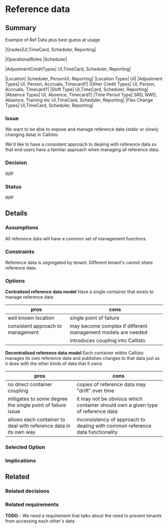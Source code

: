 # Reference data

## Summary

Example of Ref Data plus best guess at usage 


|Grades|UI,TimeCard, Scheduler, Reporting|

|OperationalRoles		|Scheduler|

|AdjustmentCreditTypes|		UI,TimeCard, Scheduler, Reporting|

|Location|		Scheduler, PersonUI, Reporting|
|Location Types|		UI|
|Adjustment Types|		UI, Person, Accruals, Timecard?|
|Other Credit Types|		UI, Person, Accruals, Timecard?|
|Shift Type|		UI,TimeCard, Scheduler, Reporting|
|Absence Types|		UI, Absence, Timecard?|
|Time Period Type|	SRD, NWD, Absence, Training etc	UI,TimeCard, Scheduler, Reporting|
|Flex Change Types|		UI,TimeCard, Scheduler, Reporting|

### Issue
We want to be able to expose and manage reference data (static or slowly changing data) in Callisto. 

We'd like to have a consistent approach to dealing with reference data so that end users have a familiar approach when managing all reference data. 


### Decision
WIP

### Status
WIP

## Details

### Assumptions
All reference data will have a common set of management functions.

### Constraints
Reference data is segregated by tenant. Different tenant's cannot share reference data.

### Options
**Centralised reference data model**
Have a single container that exists to manage reference data

| pros | cons |
|------|------|
| well known location | single point of failure |
| consistent approach to management | may become complex if different management models are needed |
|      | introduces coupling into Callisto |

**Decentralised reference data model** 
Each container within Callisto manages its own reference data and publishes changes to that data just as it does with the other kinds of data that it owns

| pros | cons |
|------|------|
| no direct container coupling | copies of reference data may "drift" over time |
| mitigates to some degree the single point of failure issue | it may not be obvious which container should own a given type of reference data |
| allows each container to deal with reference data in its own way | inconsistency of approach to dealing with common reference data functionality |

### Selected Option

### Implications

## Related

### Related decisions

### Related requirements
**TODO** - We need a requirement that talks about the need to prevent tenants from accessing each other's data
